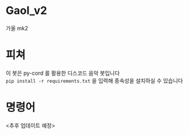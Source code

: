# Gaol_v2
가올 mk2
# 피쳐
이 봇은 py-cord 를 활용한 디스코드 음악 봇입니다<br>
`pip install -r requirements.txt` 을 입력해 종속성을 설치하실 수 있습니다
# 명령어
<추후 업데이트 예정>

